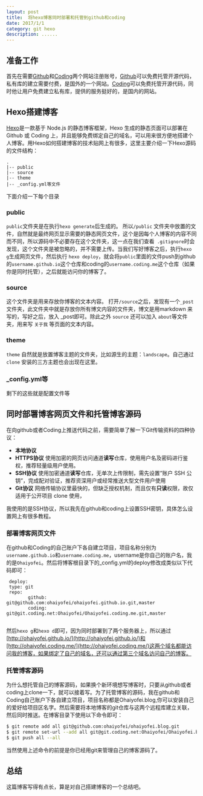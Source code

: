 ```yaml
---
layout: post
title:  将hexo博客同时部署和托管到github和coding
date: 2017/1/1
category: git hexo
description: ......
---
```


## 准备工作

首先在需要[Github](github.com)和[Coding](coding.net)两个网站注册账号，[Github](github.com)可以免费托管开源代码，私有库的建立需要付费，是国外的一个网站。[Coding](coding.net)可以免费托管开源代码，同时他让用户免费建立私有库，提供的服务挺好的，是国内的网站。

## Hexo搭建博客

[Hexo](http://hexo.io)是一款基于 Node.js 的静态博客框架，Hexo 生成的静态页面可以部署在 Github 或 Coding 上，并且能够免费绑定自己的域名，可以用来很方便地搭建个人博客。用Hexo如何搭建博客的技术贴网上有很多，这里主要介绍一下Hexo源码的文件结构：

~~~
.
|-- public
|-- source
|-- theme
|-- _config.yml等文件
~~~
下面介绍一下每个目录
### public
  `public`文件夹是在执行`hexo generate`后生成的。
所以`/public` 文件夹中放置的文件，自然就是最终网页显示需要的静态网页文件，这个是因每个人博客的内容不同而不同，所以源码中不必要存在这个文件夹，这一点在我们查看` .gitignore`时会发现，这个文件夹是被忽略的，并不需要上传。当我们写好博客之后，执行`hexo g`生成网页文件，然后执行 `hexo deploy`，就会将`public`里面的文件push到github的`username.github.io`这个仓库和coding的`username.coding.me`这个仓库（如果你是同时托管），之后就能访问你的博客了。
### source
这个文件夹是用来存放你博客的文本内容。
打开`/source`之后，发现有一个`_post`文件夹，此文件夹中就是存放你所有博文内容的文件夹，博文是用markdown 来写的，写好之后，放入 _post即可。除此之外 `source` 还可以加入 `about`等文件夹，用来写 `关于我` 等页面的文本内容。
### theme
`theme` 自然就是放置博客主题的文件夹，比如源生的主题：`landscape`。自己通过`clone` 安装的三方主题也会出现在这里。
### _config.yml等
剩下的这些就是配置文件等

## 同时部署博客网页文件和托管博客源码
在向github或者Coding上推送代码之前，需要简单了解一下Git传输资料的四种协议：

   - **本地协议**
   - **HTTPS协议** 使用加密的网页访问通道**读写**仓库，使用用户名及密码进行鉴权，推荐轻量级用户使用。
   - **SSH协议**  使用加密通道**读写**仓库，无单次上传限制，需先设置“账户 SSH 公钥”，完成配对验证，推荐资深用户或经常推送大型文件用户使用
   - **Git协议** 网络传输协议里最快的，但缺乏授权机制，而且仅有**只读**权限，故仅适用于公开项目 clone 使用，

我使用的是SSH协议，所以我先在github和coding上设置SSH密钥，具体怎么设置网上有很多教程。
### 部署博客网页文件
在github和Coding的自己账户下各自建立项目，项目名称分别为`username.github.io`和`username.coding.me`，username是你自己的账户名，我的是`Ohaiyofei`。然后将博客根目录下的_config.yml的deploy修改成类似以下代码即可：

  ```
   deploy:
   type: git
   repo: 
          github: git@github.com:ohaiyofei/ohaiyofei.github.io.git,master
          coding: git@git.coding.net:Ohaiyofei/Ohaiyofei.coding.me.git,master 
    
  ```
 然后`hexo g`和`hexo d`即可，因为同时部署到了两个服务器上，所以通过[http://ohaiyofei.github.io/](http://ohaiyofei.github.io/)和[http://ohaiyofei.coding.me/](http://ohaiyofei.coding.me/)这两个域名都能访问我的博客，如果绑定了自己的域名，还可以通过第三个域名访问自己的博客。
 
### 托管博客源码
为什么想托管自己的博客源码，如果换个新环境想写博客时，只要从github或者coding上clone一下，就可以接着写。为了托管博客的源码，我在github和Coding自己账户下各自建立项目，项目名称都是Ohaiyofei.blog,你可以安装自己的爱好给项目区名字。然后需要将本地博客的git仓库与这两个远程库建立关联，然后同时推送。在博客目录下使用以下命令即可：

```bash
$ git remote add all git@github.com:ohaiyofei/ohaiyofei.blog.git
$ git remote set-url --add all git@git.coding.net:Ohaiyofei/Ohaiyofei.blog.git
$ git push all --all
```
当然使用上述命令的前提是你已经用git来管理自己的博客源码了。

## 总结

这篇博客写得有点长，算是对自己搭建博客的一个总结吧。
